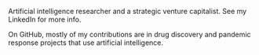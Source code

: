 Artificial intelligence researcher and a strategic venture capitalist. See my LinkedIn for more info. 

On GitHub, mostly of my contributions are in drug discovery and pandemic response projects that use artificial intelligence.


<!---
jbenjoseph/jbenjoseph is a ✨ special ✨ repository because its `README.md` (this file) appears on your GitHub profile.
You can click the Preview link to take a look at your changes.
--->
